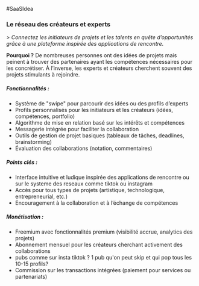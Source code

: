 #SaaSIdea

### Le réseau des créateurs et experts  
*> Connectez les initiateurs de projets et les talents en quête d’opportunités grâce à une plateforme inspirée des applications de rencontre.*  

**Pourquoi ?** De nombreuses personnes ont des idées de projets mais peinent à trouver des partenaires ayant les compétences nécessaires pour les concrétiser. À l’inverse, les experts et créateurs cherchent souvent des projets stimulants à rejoindre.  

##### Fonctionnalités :  
- Système de "swipe" pour parcourir des idées ou des profils d’experts  
- Profils personnalisés pour les initiateurs et les créateurs (idées, compétences, portfolio)  
- Algorithme de mise en relation basé sur les intérêts et compétences  
- Messagerie intégrée pour faciliter la collaboration  
- Outils de gestion de projet basiques (tableaux de tâches, deadlines, brainstorming)  
- Évaluation des collaborations (notation, commentaires)  

##### Points clés :  
- Interface intuitive et ludique inspirée des applications de rencontre ou sur le systeme des reseaux comme tiktok ou instagram 
- Accès pour tous types de projets (artistique, technologique, entrepreneurial, etc.)  
- Encouragement à la collaboration et à l’échange de compétences  

##### Monétisation :  
- Freemium avec fonctionnalités premium (visibilité accrue, analytics des projets)  
- Abonnement mensuel pour les créateurs cherchant activement des collaborations  
- pubs comme sur insta tiktok ? 1 pub qu'on peut skip et qui pop tous les 10-15 profils?
- Commission sur les transactions intégrées (paiement pour services ou partenariats)  
